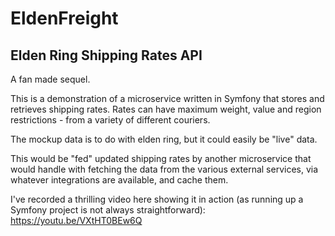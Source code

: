 # EldenFreight
## Elden Ring Shipping Rates API

A fan made sequel.

This is a demonstration of a microservice written in Symfony that stores and retrieves shipping rates.
Rates can have maximum weight, value and region restrictions - from a variety of different couriers.

The mockup data is to do with elden ring, but it could easily be "live" data.

This would be "fed" updated shipping rates by another microservice that would handle with fetching the data from the various
external services, via whatever integrations are available, and cache them.

I've recorded a thrilling video here showing it in action (as running up a Symfony project is not always straightforward):
https://youtu.be/VXtHT0BEw6Q